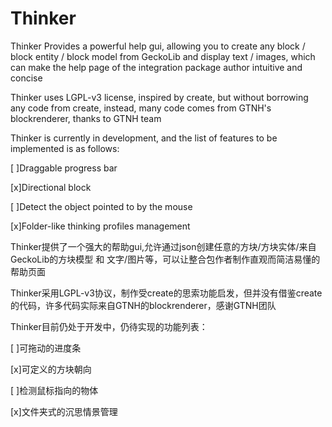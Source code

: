 # Thinker

Thinker Provides a powerful help gui, allowing you to create any block / block entity / block model from GeckoLib and display text / images, which can make the help page of the integration package author intuitive and concise

Thinker uses LGPL-v3 license, inspired by create, but without borrowing any code from create, instead, many code comes from GTNH's blockrenderer, thanks to GTNH team

Thinker is currently in development, and the list of features to be implemented is as follows:

[ ]Draggable progress bar

[x]Directional block

[ ]Detect the object pointed to by the mouse

[x]Folder-like thinking profiles management

Thinker提供了一个强大的帮助gui,允许通过json创建任意的方块/方块实体/来自GeckoLib的方块模型 和 文字/图片等，可以让整合包作者制作直观而简洁易懂的帮助页面

Thinker采用LGPL-v3协议，制作受create的思索功能启发，但并没有借鉴create的代码，许多代码实际来自GTNH的blockrenderer，感谢GTNH团队

Thinker目前仍处于开发中，仍待实现的功能列表：

[ ]可拖动的进度条

[x]可定义的方块朝向

[ ]检测鼠标指向的物体

[x]文件夹式的沉思情景管理


